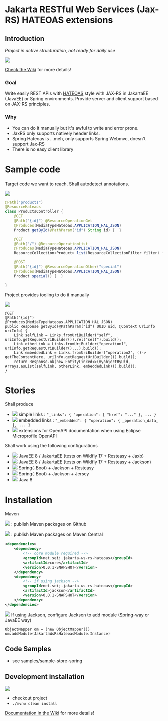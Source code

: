 # Jakarta RESTful Web Services (Jax-RS) HATEOAS extensions

## Introduction

*Project in active structuration, not ready for daily use*

![](https://github.com/seij-net/seij-jakarta-ws-rs-hateoas/workflows/Java%20CI/badge.svg)

[Check the Wiki](https://github.com/seij-net/seij-jakarta-ws-rs-hateoas/wiki) for more details!

### Goal

Write easily REST APIs with [HATEOAS](http://stateless.co/hal_specification.html) style with JAX-RS in JakartaEE (JavaEE)
or Spring environments. Provide server and client support based on JAX-RS principles.

### Why

* You can do it manually but it's awful to write and error prone. 
* JaxRS only supports natively header links.
* Spring Hateoas is ...meh, only supports Spring Webmvc, doesn't support Jax-RS
* There is no easy client library

# Sample code

Target code we want to reach. Shall autodetect annotations.

![](https://img.shields.io/badge/status-todo-red)

```java
@Path("products")
@ResourceHateaos
class ProductsController {
    @GET
    @Path("{id}") @ResourceOperationGet
    @Produces(MediaTypeHateoas.APPLICATION_HAL_JSON)
    Product getById(@PathParam("id") String id) {  }

    @GET
    @Path("/") @ResourceOperationList
    @Produces(MediaTypeHateoas.APPLICATION_HAL_JSON)
    ResourceCollection<Product> list(ResourceCollectionFilter filter) {  }

    @POST
    @Path("{id}") @ResourceOperationOther("special")
    @Produces(MediaTypeHateoas.APPLICATION_HAL_JSON)
    Product special() {  }

}
```

Project provides tooling to do it manually

![](https://img.shields.io/badge/status-ok-green)

```
@GET
@Path("{id}")
@Produces(MediaTypeHateoas.APPLICATION_HAL_JSON)
public Response getById(@PathParam("id") UUID uid, @Context UriInfo uriInfo) {
    Link selfLink = Links.fromUriBuilder("self", uriInfo.getRequestUriBuilder()).rel("self").build();
    Link otherLink = Links.fromUriBuilder("operation1", uriInfo.getRequestUriBuilder()...).build();
    Link embeddedLink = Links.fromUriBuilder("operation2", ()-> getTheContentHere, uriInfo.getRequestUriBuilder()).build();
    return Response.ok(new EntityLinked<>(myobjectByUid, Arrays.asList(selfLink, otherLink, embeddedLink))).build();
}
```

# Stories

Shall produce

* ![](https://img.shields.io/badge/status-todo-red) simple links : `"_links": { "operation": { "href": "..." }, ... }`
* ![](https://img.shields.io/badge/status-todo-red) embedded links   : `"_embedded": { "operation": { _operation_data_ }, ... }`
* ![](https://img.shields.io/badge/status-todo-red) extensions for OpenAPI documentation when using Eclipse Microprofile OpenAPI

Shall work using the following configurations

* ![](https://img.shields.io/badge/status-todo-red) JavaEE 8 / JakartaEE (tests on Wildfly 17 + Resteasy + Jaxb)
* ![](https://img.shields.io/badge/status-todo-red) JavaEE 8 / JakartaEE (tests on Wildfly 17 + Resteasy + Jackson)
* ![](https://img.shields.io/badge/status-todo-red) Spring(-Boot) + Jackson + Resteasy
* ![](https://img.shields.io/badge/status-ok-green) Spring(-Boot) + Jackson + Jersey 
* ![](https://img.shields.io/badge/status-ok-green) Java 8

# Installation

Maven

![](https://img.shields.io/badge/status-todo-red) : publish Maven packages on Github

![](https://img.shields.io/badge/status-todo-red) : publish Maven packages on Maven Central

```xml
<dependencies>
    <dependency>
        <!-- core module required -->
        <groupId>net.seij.jakarta-ws-rs-hateoas</groupId>
        <artifactId>core</artifactId>
        <version>0.0.1-SNAPSHOT</version>
    </dependency>
    <dependency>
        <!-- if using jackson -->
        <groupId>net.seij.jakarta-ws-rs-hateoas</groupId>
        <artifactId>jackson</artifactId>
        <version>0.0.1-SNAPSHOT</version>
    </dependency>
</dependencies>
```

![](https://img.shields.io/badge/status-ok-green) If using Jackson, configure Jackson to add module (Spring-way or JavaEE way)

```
ObjectMapper om = (new ObjectMapper())
om.addModule(JakartaWsRsHateoasModule.Instance)
```

## Code Samples

* see samples/sample-store-spring

## Development installation

![](https://img.shields.io/badge/status-ok-green)

* checkout project
* `./mvnw clean install`

[Documentation in the Wiki](https://github.com/seij-net/seij-jakarta-ws-rs-hateoas/wiki) for more details!

